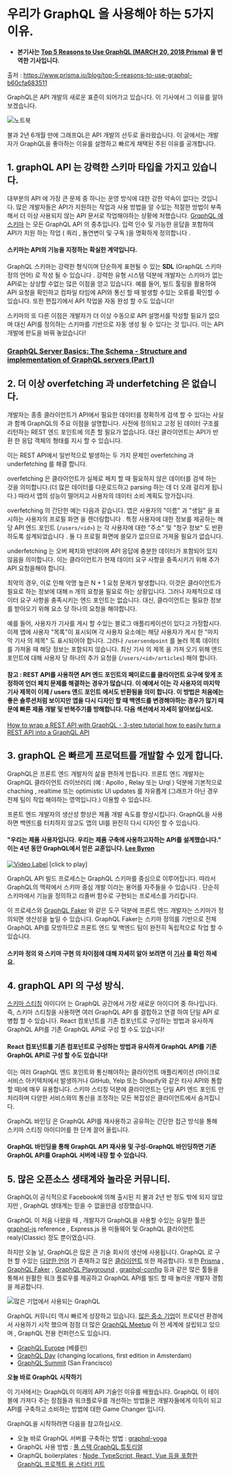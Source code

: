 # 우리가 GraphQL 을 사용해야 하는 5가지 이유.

- **본기사는 [Top 5 Reasons to Use GraphQL (MARCH 20, 2018 Prisma)](https://www.prisma.io/blog/top-5-reasons-to-use-graphql-b60cfa683511) 을 번역한 기사입니다.**

출저 : https://www.prisma.io/blog/top-5-reasons-to-use-graphql-b60cfa683511

GraphQL은 API 개발의 새로운 표준이 되어가고 있습니다. 이 기사에서 그 이유를 알아보겠습니다.

![노트북](https://d33wubrfki0l68.cloudfront.net/c0fb631da36f84e02a5088411fcb527894b7fe52/adf58/blog/posts/top-5-reasons-to-use-graphql.png)

불과 2년 6개월 만에 그래프QL은 API 개발의 선두로 올라왔습니다.
이 글에서는 개발자가 GraphQL을 좋아하는 이유를 설명하고 빠르게 채택된 주된 이유를 공개합니다.

## **1. graphQL API 는 강력한 스키마 타입을 가지고 있습니다.**

대부분의 API 에 가장 큰 문제 중 하나는 운영 방식에 대한 강한 약속이 없다는 것입니다.
많은 개발자들은 API가 지원하는 작업과 사용 방법을 알 수있는 적절한 방법이 부족해서
더 이상 사용되지 않는 API 문서로 작업해야하는 상황에 처했습니다.
[GrqphQL 에 스키마](https://www.prisma.io/blog/graphql-server-basics-the-schema-ac5e2950214e) 는
모든 GraphQL API 의 중추입니다.
입력 인수 및 가능한 응답을 포함하여 API가 지원 하는 작업 ( 쿼리 , 돌연변이 및 구독 )을 명확하게 정의합니다 .

#### 스키마는 API의 기능을 지정하는 확실한 계약입니다.

GraphQL 스키마는 강력한 형식이며 단순하게 표현될 수 있는 **SDL** (GraphQL 스키마 정의 언어) 로 작성 될 수 있습니다 . 강력한 유형 시스템 덕분에 개발자는 스키마가 없는 API로는 상상할 수없는 많은 이점을 얻고 있습니다. 예를 들어, 빌드 툴링을 활용하여 API 요청을 확인하고 컴파일 타임에 API와 통신 할 때 발생할 수있는 오류를 확인할 수 있습니다. 또한 편집기에서 API 작업을 자동 완성 할 수도 있습니다!

스키마의 또 다른 이점은 개발자가 더 이상 수동으로 API 설명서를 작성할 필요가 없으며 대신 API를 정의하는 스키마를 기반으로 자동 생성 될 수 있다는 것 입니다. 이는 API 개발에 판도을 바꿔 놓았습니다!

### [GraphQL Server Basics: The Schema - Structure and implementation of GraphQL servers (Part I)](https://www.prisma.io/blog/graphql-server-basics-the-schema-ac5e2950214e)

## **2. 더 이상 overfetching 과 underfetching 은 없습니다.**

개발자는 종종 클라이언트가 API에서 필요한 데이터를 정확하게 검색 할 수 있다는 사실과 함께 GraphQL의 주요 이점을 설명합니다. 사전에 정의되고 고정 된 데이터 구조를 리턴하는 REST 엔드 포인트에 의존 할 필요가 없습니다. 대신 클라이언트는 API가 반환 한 응답 객체의 형태를 지시 할 수 있습니다.

이는 REST API에서 일반적으로 발생하는 두 가지 문제인 overfetching 과 underfetching 를 해결 합니다.

overfetching 은 클라이언트가 실제로 페치 할 때 필요하지 않은 데이터를 검색 하는 것을 의미합니다.(더 많은 데이터를 다운로드하고 parsing 하는 데 더 오래 걸리게 됩니다.)
따라서 앱의 성능이 떨어지고 사용자의 데이터 소비 계획도 망가집니다.

overfetching 의 간단한 예는 다음과 같습니다. 앱은 사용자의 "이름" 과 "생일" 을 표시하는 사용자의 프로필 화면 을 렌더링합니다 . 특정 사용자에 대한 정보를 제공하는 해당 API 엔드 포인트 (`/users/<id>`) 는 각 사용자에 대한 "주소" 및 "청구 정보" 도 반환하도록 설계되었습니다 . 둘 다 프로필 화면에 쓸모가 없으므로 가져올 필요가 없습니다.

underfetching 는 오버 페치와 반대이며 API 응답에 충분한 데이터가 포함되어 있지 않음을 의미합니다. 이는 클라이언트가 현재 데이터 요구 사항을 충족시키기 위해 추가 API 요청을해야 합니다.

최악의 경우, 이로 인해 악명 높은 N + 1 요청 문제가 발생합니다. 이것은 클라이언트가 필요로 하는 정보에 대해 n 개의 요청을 필요로 하는 상황입니다. 그러나 자체적으로 데이터 요구 사항을 충족시키는 엔드 포인트는 없습니다. 대신, 클라이언트는 필요한 정보를 받아오기 위해 요소 당 하나의 요청을 해야합니다.

예를 들어, 사용자가 기사를 게시 할 수있는 블로그 애플리케이션이 있다고 가정합시다. 이제 앱에 사용자 "목록"이 표시되며 각 사용자 요소에는 해당 사용자가 게시 한 "마지막 기사 의 제목" 도 표시되어야 합니다. 그러나 `/usersendpoint` 를 눌러 목록 데이터를 가져올 때 해당 정보는 포함되지 않습니다. 최신 기사 의 제목 을 가져 오기 위해 엔드 포인트에 대해 사용자 당 하나의 추가 요청을 (`/users/<id>/articles`) 해야 합니다.

#### 참고 : REST API를 사용하면 API 엔드 포인트의 페이로드를 클라이언트 요구에 맞게 조정하여 언더 페치 문제를 해결하는 경우가 많습니다. 이 예에서 이는 각 사용자의 마지막 기사 제목이 이제 / users 엔드 포인트 에서도 반환됨을 의미 합니다. 이 방법은 처음에는 좋은 솔루션처럼 보이지만 앱을 다시 디자인 할 때 백엔드를 변경해야하는 경우가 많기 때문에 빠른 제품 개발 및 반복주기를 방해합니다. 다음 섹션에서 자세히 알아보십시오.

[How to wrap a REST API with GraphQL - 3-step tutorial how to easily turn a REST API into a GraphQL API](https://www.prisma.io/blog/how-to-wrap-a-rest-api-with-graphql-8bf3fb17547d)

## **3. graphQL 은 빠르게 프로덕트를 개발할 수 있게 합니다.**

GraphQL은 프론트 엔드 개발자의 삶을 편하게 만듭니다. 프론트 엔드 개발자는 GraphQL 클라이언트 라이브러리 (예 : Apollo , Relay 또는 Urql ) 덕분에 기본적으로 chaching , realtime 또는 optimistic UI updates 를 자유롭게 (그래프가 아닌 경우 전체 팀이 작업 해야하는 영역입니다.) 이용할 수 있습니다.

프론트 엔드 개발자의 생산성 향상은 제품 개발 속도를 향상시킵니다. GraphQL을 사용하면 백엔드를 터치하지 않고도 앱의 UI를 완전히 다시 디자인 할 수 있습니다.

#### "우리는 제품 사용자입니다. 우리는 제품 구축에 사용하고자하는 API를 설계했습니다." 이는 4년 동안 GraphQL에서 얻은 교훈입니다. [Lee Byron](https://twitter.com/leeb)

[![Video Label](http://img.youtube.com/vi/zVNrqo9XGOs/0.jpg)](https://youtu.be/zVNrqo9XGOs)
[click to play]

GraphQL API 빌드 프로세스는 GraphQL 스키마를 중심으로 이루어집니다. 따라서 GraphQL의 맥락에서 스키마 중심 개발 이라는 용어를 자주들을 수 있습니다 . 단순히 스키마에서 기능을 정의하고 리졸버 함수로 구현되는 프로세스를 가리킵니다.

이 프로세스와 [GraphQL Faker](https://github.com/APIs-guru/graphql-faker) 와 같은 도구 덕분에 프론트 엔드 개발자는 스키마가 정의되면 생산성을 높일 수 있습니다. GraphQL Faker는 스키마 정의를 기반으로 전체 GraphQL API를 모방하므로 프론트 엔드 및 백엔드 팀이 완전히 독립적으로 작업 할 수 있습니다.

#### 스키마 정의 와 스키마 구현 의 차이점에 대해 자세히 알아 보려면 이 [기사](https://www.prisma.io/blog/graphql-server-basics-the-schema-ac5e2950214e) 를 확인 하세요.

## **4. graphQL API 의 구성 방식.**

[스키마 스티칭](https://www.prisma.io/blog/graphql-schema-stitching-explained-schema-delegation-4c6caf468405) 아이디어 는 GraphQL 공간에서 가장 새로운 아이디어 중 하나입니다. 즉, 스키마 스티칭을 사용하면 여러 GraphQL API 를 결합하고 연결 하여 단일 API 로 병합 할 수 있습니다. React 컴포넌트를 기존 컴포넌트로 구성하는 방법과 유사하게 GraphQL API를 기존 GraphQL API로 구성 할 수도 있습니다!

#### React 컴포넌트를 기존 컴포넌트로 구성하는 방법과 유사하게 GraphQL API를 기존 GraphQL API로 구성 할 수도 있습니다!

이는 여러 GraphQL 엔드 포인트와 통신해야하는 클라이언트 애플리케이션 (마이크로 서비스 아키텍처에서 발생하거나 GitHub, Yelp 또는 Shopify와 같은 타사 API와 통합 할 때)에 매우 유용합니다. 스키마 스티칭 덕분에 클라이언트는 단일 API 엔드 포인트 만 처리하며 다양한 서비스와의 통신을 조정하는 모든 복잡성은 클라이언트에서 숨겨집니다.

GraphQL 바인딩 은 GraphQL API를 재사용하고 공유하는 간단한 접근 방식을 통해 스키마 스티칭 아이디어를 한 단계 끌어 올립니다.

#### GraphQL 바인딩을 통해 GraphQL API 재사용 및 구성-GraphQL 바인딩하면 기존 GraphQL API를 GraphQL 서버에 내장 할 수 있습니다.

## **5. 많은 오픈소스 생태계와 놀라운 커뮤니티.**

GraphQL이 공식적으로 Facebook에 의해 출시된 지 불과 2년 반 정도 밖에 되지 않았지만 , GraphQL 생태계는 믿을 수 없을만큼 성장했습니다.

GraphQL 이 처음 나왔을 때 , 개발자가 GraphQL을 사용할 수있는 유일한 툴은 [graphql-js](https://github.com/graphql/graphql-js) reference , Express.js 용 미들웨어 및 GraphQL 클라이언트 realy(Classic) 정도 뿐이였습니다.

하지만 오늘 날, GraphQL은 많은 큰 기술 회사의 생산에 사용됩니다.
GraphQL 로 구현 할 수있는 [다양한 언어](https://graphql.org/code/#server-libraries) 가 존재하고 많은 [클라이언트](https://medium.com/open-graphql/exploring-different-graphql-clients-d1bc69de305f) 또한 제공합니다. 또한 [Prisma](https://www.prisma.io/) , [GraphQL Faker](https://github.com/APIs-guru/graphql-faker) , [GraphQL Playground](https://github.com/prisma-labs/graphql-playground) , [graphql-config](https://github.com/kamilkisiela/graphql-config) 등과 같은 많은 툴들을 통해서 원활한 워크 플로우를 제공하고 GraphQL API를 빌드 할 때 놀라운 개발자 경험을 제공합니다.

![많은 기업에서 사용되는 GraphQL](https://cdn-images-1.medium.com/max/2814/1*OPs5D2XrAcFI1hDay-_nEQ.png)

GraphQL 커뮤니티 역시 빠르게 성장하고 있습니다. [많은 중소 기업](https://graphql.org/users/)이 프로덕션 환경에서 사용하기 시작 했으며 점점 더 많은 [GraphQL Meetup](https://graphql.org/community/upcoming-events/#meetups) 이 전 세계에 설립되고 있으며 , GraphQL 전용 컨퍼런스도 있습니다.

- [GraphQL Europe](https://www.graphql-europe.org/) (베를린)
- [GraphQL Day](https://www.graphqlday.org/) (changing locations, first edition in Amsterdam)
- [GraphQL Summit](https://summit.graphql.com/) (San Francisco)

**오늘 바로 GraphQL 시작하기**

이 기사에서는 GraphQL이 미래의 API 기술인 이유를 배웠습니다. GraphQL 이 테이블에 가져다 주는 장점들과 워크플로우를 개선하는 방법들은 개발자들에게 이득이 되고 API를 구축하고 소비하는 방법에 대한 Game Changer 입니다.

GraphQL을 시작하려면 다음을 참고하십시오.

- 오늘 바로 GraphQL 서버를 구축하는 방법 : [graphql-yoga](https://blog.graph.cool/tutorial-how-to-build-a-graphql-server-with-graphql-yoga-6da86f346e68)
- GraphQL 사용 방법 : [풀 스택 GraphQL 튜토리얼](https://www.howtographql.com/)
- GraphQL boilerplates : [Node, TypeScript, React, Vue 등을 포함한 GraphQL 프로젝트 용 스타터 키트](https://github.com/graphql-boilerplates)
